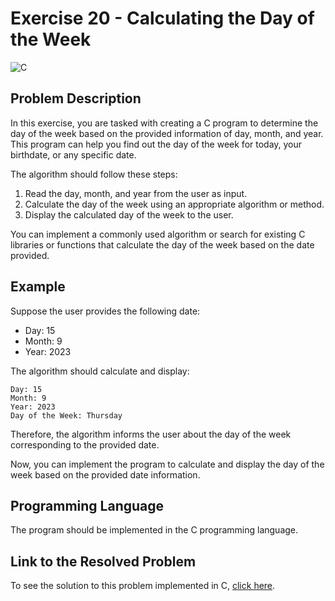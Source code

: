# Exercise 20 - Calculating the Day of the Week

![C](https://img.shields.io/badge/C-DA1F26?style=for-the-badge&logo=c&logoColor=white)

## Problem Description

In this exercise, you are tasked with creating a C program to determine the day of the week based on the provided information of day, month, and year. This program can help you find out the day of the week for today, your birthdate, or any specific date.

The algorithm should follow these steps:

1. Read the day, month, and year from the user as input.
2. Calculate the day of the week using an appropriate algorithm or method.
3. Display the calculated day of the week to the user.

You can implement a commonly used algorithm or search for existing C libraries or functions that calculate the day of the week based on the date provided.

## Example

Suppose the user provides the following date:

- Day: 15
- Month: 9
- Year: 2023

The algorithm should calculate and display:

```
Day: 15
Month: 9
Year: 2023
Day of the Week: Thursday
```

Therefore, the algorithm informs the user about the day of the week corresponding to the provided date.

Now, you can implement the program to calculate and display the day of the week based on the provided date information.

## Programming Language

The program should be implemented in the C programming language.

## Link to the Resolved Problem

To see the solution to this problem implemented in C, [click here](/2020_2/CAP/Cycle5/Exercises/E20/E20.c).